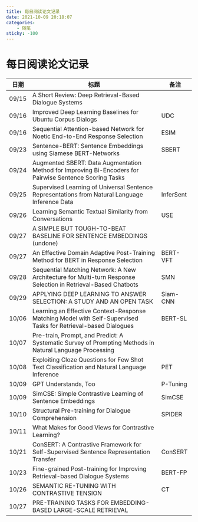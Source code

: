 ```yaml
---
title: 每日阅读论文记录 
date: 2021-10-09 20:18:07
categories:
    - 随笔
sticky: -100
---
```


# 每日阅读论文记录

| 日期  | 标题                                                         | 备注      |
| ----- | ------------------------------------------------------------ | --------- |
| 09/15 | A Short Review: Deep Retrieval-Based Dialogue Systems        |           |
| 09/16 | Improved Deep Learning Baselines for Ubuntu Corpus Dialogs   | UDC       |
| 09/16 | Sequential Attention-based Network for Noetic End-to-End Response Selection | ESIM      |
| 09/23 | Sentence-BERT: Sentence Embeddings using Siamese BERT-Networks | SBERT     |
| 09/24 | Augmented SBERT: Data Augmentation Method for Improving Bi-Encoders for Pairwise Sentence Scoring Tasks |           |
| 09/25 | Supervised Learning of Universal Sentence Representations from Natural Language Inference Data | InferSent |
| 09/26 | Learning Semantic Textual Similarity from Conversations      | USE       |
| 09/27 | A SIMPLE BUT TOUGH-TO-BEAT BASELINE FOR SENTENCE EMBEDDINGS (undone) |           |
| 09/27 | An Effective Domain Adaptive Post-Training Method for BERT in Response Selection | BERT-VFT  |
| 09/28 | Sequential Matching Network: A New Architecture for Multi-turn Response Selection in Retrieval-Based Chatbots | SMN       |
| 09/29 | APPLYING DEEP LEARNING TO ANSWER SELECTION: A STUDY AND AN OPEN TASK | Siam-CNN  |
| 10/06 | Learning an Effective Context-Response Matching Model with Self-Supervised Tasks for Retrieval-based Dialogues | BERT-SL   |
| 10/07 | Pre-train, Prompt, and Predict: A Systematic Survey of Prompting Methods in Natural Language Processing |           |
| 10/08 | Exploiting Cloze Questions for Few Shot Text Classification and Natural Language Inference | PET       |
| 10/09 | GPT Understands, Too                                         | P-Tuning  |
| 10/09 | SimCSE: Simple Contrastive Learning of Sentence Embeddings   | SimCSE    |
| 10/10 | Structural Pre-training for Dialogue Comprehension           | SPIDER    |
| 10/11 | What Makes for Good Views for Contrastive Learning?          |           |
| 10/21 | ConSERT: A Contrastive Framework for Self-Supervised Sentence Representation Transfer | ConSERT   |
| 10/23 | Fine-grained Post-training for Improving Retrieval-based Dialogue Systems | BERT-FP   |
| 10/26 | SEMANTIC RE-TUNING WITH CONTRASTIVE TENSION                  | CT        |
| 10/27 | PRE-TRAINING TASKS FOR EMBEDDING-BASED LARGE-SCALE RETRIEVAL |           |

